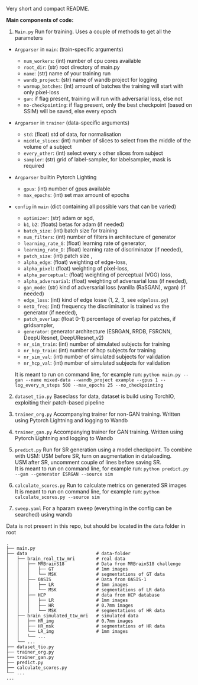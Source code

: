 Very short and compact README.

**Main components of code:**

1) `Main.py`
Run for training. Uses a couple of methods to get all the parameters
- `Argparser` in `main`: (train-specific arguments)
  - `num_workers`: (int) number of cpu cores available
  - `root_dir`: (str) root directory of main.py
  - `name`: (str) name of your training run
  - `wandb_project`: (str) name of wandb project for logging
  - `warmup_batches`: (int) amount of batches the training will start with only pixel-loss
  - `gan`: if flag present, training will run with adversarial loss, else not
  - `no-checkpointing`: if flag present, only the best checkpoint (based on SSIM) will be saved, else every epoch
- `Argparser` in `trainer` (data-specific arguments)
  - `std`: (float) std of data, for normalisation
  - `middle_slices`: (int) number of slices to select from the middle of the volume of a subject
  - `every_other`: (int) select every x other slices from subject 
  - `sampler`: (str) grid of label-sampler, for labelsampler, mask is required
- `Argparser` builtin Pytorch Lighting 
  - `gpus`: (int) number of gpus available
  - `max_epochs`: (int) set max amount of epochs
- `config` in `main` (dict containing all possible vars that can be varied)
  - `optimizer`: (str) adam or sgd,
  - `b1`, `b2`: (floats) betas for adam (if needed)
  - `batch_size`: (int) batch size for training
  - `num_filters`: (int) number of filters in architecture of generator
  - `learning_rate_G`: (float) learning rate of generator,
  - `learning_rate_D`: (float) learning rate of discriminator (if needed),
  - `patch_size`: (int) patch size ,
  - `alpha_edge`: (float) weighting of edge-loss,
  - `alpha_pixel`: (float) weighting of pixel-loss,
  - `alpha_perceptual`: (float) weighting of perceptual (VGG) loss,
  - `alpha_adversarial`: (float) weighting of adversarial loss (if needed),
  - `gan_mode`: (str) kind of adversarial loss (vanilla (RaSGAN), wgan) (if needed)
  - `edge_loss`: (int) kind of edge losse (1, 2, 3, see `edgeloss.py`)
  - `netD_freq`: (int) frequency the discriminator is trained vs the generator (if needed),
  - `patch_overlap`: (float 0-1) percentage of overlap for patches, if gridsampler,
  - `generator`: generator architecture (ESRGAN, RRDB, FSRCNN, DeepUResnet, DeepUResnet_v2)
  - `nr_sim_train`: (int) number of simulated subjects for training
  - `nr_hcp_train`: (int) number of hcp subjects for training
  - `nr_sim_val`: (int) number of simulated subjects for validation
  - `nr_hcp_val`: (int) number of simulated subjects for validation

  It is meant to run on command line, for example run: `python main.py --gan --name mixed-data --wandb_project example --gpus 1 --log_every_n_steps 500 --max_epochs 25 --no_checkpointing`

2) `dataset_tio.py`
Baseclass for data, dataset is build using TorchIO, exploiting their patch-based pipeline

3) `trainer_org.py` 
Accompanying trainer for non-GAN training. Written using Pytorch Lightning and logging to Wandb

4) `trainer_gan.py` 
Accompanying trainer for GAN training. Written using Pytorch Lightning and logging to Wandb

5) `predict.py`
Run for SR generation using a model checkpoint.
To combine with USM: USM before SR, turn on augmentation in dataloading. <br />
USM after SR, uncomment couple of lines before saving SR. <br />
It is meant to run on command line, for example run: `python predict.py --gan --generator ESRGAN --source sim`

6) `calculate_scores.py`
Run to calculate metrics on generated SR images <br />
It is meant to run on command line, for example run: `python calculate_scores.py --source sim`

7) `sweep.yaml`
For a hparam sweep (everything in the config can be searched) using wandb

Data is not present in this repo, but should be located in the `data` folder in root
```
.
├── main.py
├── data                          # data-folder
│   ├── brain_real_t1w_mri        # real data
│   │   ├── MRBrainS18            # Data from MRBrainS18 challenge
│   │   │   ├── GT                # 1mm images
│   │   │   └── MSK               # segmentations of GT data
│   │   ├── OASIS                 # Data from OASIS-1
│   │   │   ├── LR                # 1mm images
│   │   │   └── MSK               # segmentations of LR data
│   │   ├── HCP                   # data from HCP database
│   │   │   ├── LR                # 1mm images
│   │   │   ├── HR                # 0.7mm images
│   │   │   └── MSK               # segmentations of HR data
│   ├── brain_simulated_t1w_mri   # simulated data
│   │   ├── HR_img                # 0.7mm images
│   │   ├── HR_msk                # segmentations of HR data
│   │   └── LR_img                # 1mm images
│   │   └── ... 
│   └── ... 
├── dataset_tio.py
├── trainer_org.py
├── trainer_gan.py
├── predict.py
├── calculate_scores.py
└── ...
...
```